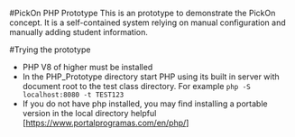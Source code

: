 
#PickOn PHP Prototype
This is an prototype to demonstrate the PickOn concept. It is a self-contained system relying on manual configuration and manually adding student information. 

#Trying the prototype
- PHP V8 of higher must be installed
- In the PHP_Prototype directory start PHP using its built in server with document root to the test class directory. For example `php -S localhost:8080 -t TEST123` 
- If you do not have php installed, you may find installing a portable version in the local directory helpful [https://www.portalprogramas.com/en/php/]
